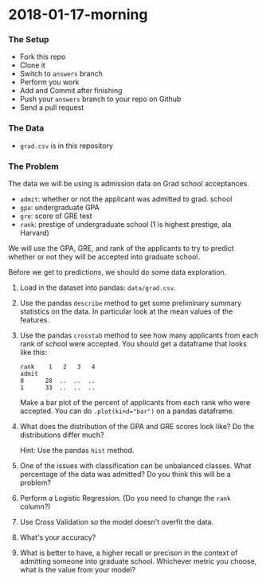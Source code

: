 # 2018-01-17-morning

### The Setup
- Fork this repo
- Clone it
- Switch to `answers` branch
- Perform you work
- Add and Commit after finishing
- Push your `answers` branch to your repo on Github
- Send a pull request

### The Data
- `grad.csv` is in this repository

### The Problem
The data we will be using is admission data on Grad school acceptances.

* `admit`: whether or not the applicant was admitted to grad. school
* `gpa`: undergraduate GPA
* `gre`: score of GRE test
* `rank`: prestige of undergraduate school (1 is highest prestige, ala Harvard)

We will use the GPA, GRE, and rank of the applicants to try to predict whether or not they will be accepted into graduate school.

Before we get to predictions, we should do some data exploration.

1. Load in the dataset into pandas: `data/grad.csv`.

2. Use the pandas `describe` method to get some preliminary summary statistics on the data. In particular look at the mean values of the features.

3. Use the pandas `crosstab` method to see how many applicants from each rank of school were accepted. You should get a dataframe that looks like this:

    ```
    rank    1   2   3   4
    admit
    0      28  ..  ..  ..
    1      33  ..  ..  ..
    ```

    Make a bar plot of the percent of applicants from each rank who were accepted. You can do `.plot(kind="bar")` on a pandas dataframe.

4. What does the distribution of the GPA and GRE scores look like? Do the distributions differ much?

    Hint: Use the pandas `hist` method.

5. One of the issues with classification can be unbalanced classes. What percentage of the data was admitted? Do you think this will be a problem?

6. Perform a Logistic Regression. (Do you need to change the `rank` column?)
 
7. Use Cross Validation so the model doesn't overfit the data.

8. What's your accuracy?

9. What is better to have, a higher recall or precison in the context of admitting someone into graduate school. Whichever metric you choose, what is the value from your model?
